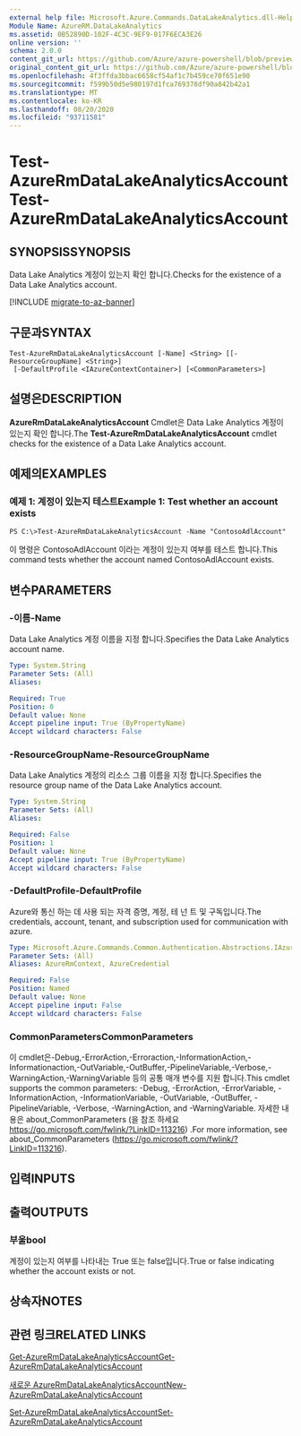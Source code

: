 ```yaml
---
external help file: Microsoft.Azure.Commands.DataLakeAnalytics.dll-Help.xml
Module Name: AzureRM.DataLakeAnalytics
ms.assetid: 0B52890D-102F-4C3C-9EF9-017F6ECA3E26
online version: ''
schema: 2.0.0
content_git_url: https://github.com/Azure/azure-powershell/blob/preview/src/ResourceManager/DataLakeAnalytics/Commands.DataLakeAnalytics/help/Test-AzureRmDataLakeAnalyticsAccount.md
original_content_git_url: https://github.com/Azure/azure-powershell/blob/preview/src/ResourceManager/DataLakeAnalytics/Commands.DataLakeAnalytics/help/Test-AzureRmDataLakeAnalyticsAccount.md
ms.openlocfilehash: 4f3ffda3bbac6658cf54af1c7b459ce70f651e90
ms.sourcegitcommit: f599b50d5e980197d1fca769378df90a842b42a1
ms.translationtype: MT
ms.contentlocale: ko-KR
ms.lasthandoff: 08/20/2020
ms.locfileid: "93711581"
---
```

# <span data-ttu-id="978f3-101">Test-AzureRmDataLakeAnalyticsAccount</span><span class="sxs-lookup"><span data-stu-id="978f3-101">Test-AzureRmDataLakeAnalyticsAccount</span></span>

## <span data-ttu-id="978f3-102">SYNOPSIS</span><span class="sxs-lookup"><span data-stu-id="978f3-102">SYNOPSIS</span></span>
<span data-ttu-id="978f3-103">Data Lake Analytics 계정이 있는지 확인 합니다.</span><span class="sxs-lookup"><span data-stu-id="978f3-103">Checks for the existence of a Data Lake Analytics account.</span></span>

[!INCLUDE [migrate-to-az-banner](../../includes/migrate-to-az-banner.md)]

## <span data-ttu-id="978f3-104">구문과</span><span class="sxs-lookup"><span data-stu-id="978f3-104">SYNTAX</span></span>

```
Test-AzureRmDataLakeAnalyticsAccount [-Name] <String> [[-ResourceGroupName] <String>]
 [-DefaultProfile <IAzureContextContainer>] [<CommonParameters>]
```

## <span data-ttu-id="978f3-105">설명은</span><span class="sxs-lookup"><span data-stu-id="978f3-105">DESCRIPTION</span></span>
<span data-ttu-id="978f3-106">**AzureRmDataLakeAnalyticsAccount** Cmdlet은 Data Lake Analytics 계정이 있는지 확인 합니다.</span><span class="sxs-lookup"><span data-stu-id="978f3-106">The **Test-AzureRmDataLakeAnalyticsAccount** cmdlet checks for the existence of a Data Lake Analytics account.</span></span>

## <span data-ttu-id="978f3-107">예제의</span><span class="sxs-lookup"><span data-stu-id="978f3-107">EXAMPLES</span></span>

### <span data-ttu-id="978f3-108">예제 1: 계정이 있는지 테스트</span><span class="sxs-lookup"><span data-stu-id="978f3-108">Example 1: Test whether an account exists</span></span>
```
PS C:\>Test-AzureRmDataLakeAnalyticsAccount -Name "ContosoAdlAccount"
```

<span data-ttu-id="978f3-109">이 명령은 ContosoAdlAccount 이라는 계정이 있는지 여부를 테스트 합니다.</span><span class="sxs-lookup"><span data-stu-id="978f3-109">This command tests whether the account named ContosoAdlAccount exists.</span></span>

## <span data-ttu-id="978f3-110">변수</span><span class="sxs-lookup"><span data-stu-id="978f3-110">PARAMETERS</span></span>

### <span data-ttu-id="978f3-111">-이름</span><span class="sxs-lookup"><span data-stu-id="978f3-111">-Name</span></span>
<span data-ttu-id="978f3-112">Data Lake Analytics 계정 이름을 지정 합니다.</span><span class="sxs-lookup"><span data-stu-id="978f3-112">Specifies the Data Lake Analytics account name.</span></span>

```yaml
Type: System.String
Parameter Sets: (All)
Aliases: 

Required: True
Position: 0
Default value: None
Accept pipeline input: True (ByPropertyName)
Accept wildcard characters: False
```

### <span data-ttu-id="978f3-113">-ResourceGroupName</span><span class="sxs-lookup"><span data-stu-id="978f3-113">-ResourceGroupName</span></span>
<span data-ttu-id="978f3-114">Data Lake Analytics 계정의 리소스 그룹 이름을 지정 합니다.</span><span class="sxs-lookup"><span data-stu-id="978f3-114">Specifies the resource group name of the Data Lake Analytics account.</span></span>

```yaml
Type: System.String
Parameter Sets: (All)
Aliases: 

Required: False
Position: 1
Default value: None
Accept pipeline input: True (ByPropertyName)
Accept wildcard characters: False
```

### <span data-ttu-id="978f3-115">-DefaultProfile</span><span class="sxs-lookup"><span data-stu-id="978f3-115">-DefaultProfile</span></span>
<span data-ttu-id="978f3-116">Azure와 통신 하는 데 사용 되는 자격 증명, 계정, 테 넌 트 및 구독입니다.</span><span class="sxs-lookup"><span data-stu-id="978f3-116">The credentials, account, tenant, and subscription used for communication with azure.</span></span>

```yaml
Type: Microsoft.Azure.Commands.Common.Authentication.Abstractions.IAzureContextContainer
Parameter Sets: (All)
Aliases: AzureRmContext, AzureCredential

Required: False
Position: Named
Default value: None
Accept pipeline input: False
Accept wildcard characters: False
```

### <span data-ttu-id="978f3-117">CommonParameters</span><span class="sxs-lookup"><span data-stu-id="978f3-117">CommonParameters</span></span>
<span data-ttu-id="978f3-118">이 cmdlet은-Debug,-ErrorAction,-Erroraction,-InformationAction,-Informationaction,-OutVariable,-OutBuffer,-PipelineVariable,-Verbose,-WarningAction,-WarningVariable 등의 공통 매개 변수를 지원 합니다.</span><span class="sxs-lookup"><span data-stu-id="978f3-118">This cmdlet supports the common parameters: -Debug, -ErrorAction, -ErrorVariable, -InformationAction, -InformationVariable, -OutVariable, -OutBuffer, -PipelineVariable, -Verbose, -WarningAction, and -WarningVariable.</span></span> <span data-ttu-id="978f3-119">자세한 내용은 about_CommonParameters (을 참조 하세요 https://go.microsoft.com/fwlink/?LinkID=113216) .</span><span class="sxs-lookup"><span data-stu-id="978f3-119">For more information, see about_CommonParameters (https://go.microsoft.com/fwlink/?LinkID=113216).</span></span>

## <span data-ttu-id="978f3-120">입력</span><span class="sxs-lookup"><span data-stu-id="978f3-120">INPUTS</span></span>

## <span data-ttu-id="978f3-121">출력</span><span class="sxs-lookup"><span data-stu-id="978f3-121">OUTPUTS</span></span>

### <span data-ttu-id="978f3-122">부울</span><span class="sxs-lookup"><span data-stu-id="978f3-122">bool</span></span>
<span data-ttu-id="978f3-123">계정이 있는지 여부를 나타내는 True 또는 false입니다.</span><span class="sxs-lookup"><span data-stu-id="978f3-123">True or false indicating whether the account exists or not.</span></span>

## <span data-ttu-id="978f3-124">상속자</span><span class="sxs-lookup"><span data-stu-id="978f3-124">NOTES</span></span>

## <span data-ttu-id="978f3-125">관련 링크</span><span class="sxs-lookup"><span data-stu-id="978f3-125">RELATED LINKS</span></span>

[<span data-ttu-id="978f3-126">Get-AzureRmDataLakeAnalyticsAccount</span><span class="sxs-lookup"><span data-stu-id="978f3-126">Get-AzureRmDataLakeAnalyticsAccount</span></span>](./Get-AzureRmDataLakeAnalyticsAccount.md)

[<span data-ttu-id="978f3-127">새로운 AzureRmDataLakeAnalyticsAccount</span><span class="sxs-lookup"><span data-stu-id="978f3-127">New-AzureRmDataLakeAnalyticsAccount</span></span>](./New-AzureRmDataLakeAnalyticsAccount.md)

[<span data-ttu-id="978f3-128">Set-AzureRmDataLakeAnalyticsAccount</span><span class="sxs-lookup"><span data-stu-id="978f3-128">Set-AzureRmDataLakeAnalyticsAccount</span></span>](./Set-AzureRmDataLakeAnalyticsAccount.md)


